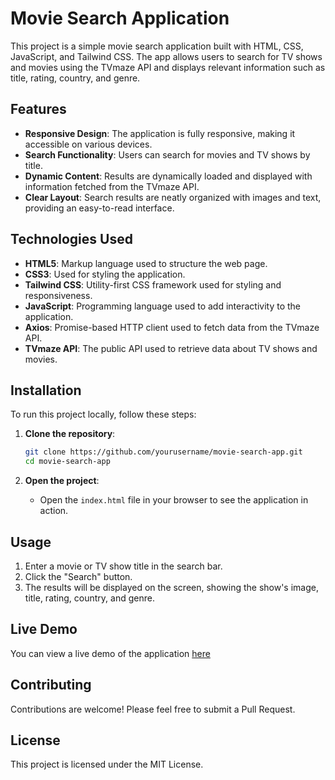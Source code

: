 # Movie Search Application

This project is a simple movie search application built with HTML, CSS, JavaScript, and Tailwind CSS. The app allows users to search for TV shows and movies using the TVmaze API and displays relevant information such as title, rating, country, and genre.

## Features

- **Responsive Design**: The application is fully responsive, making it accessible on various devices.
- **Search Functionality**: Users can search for movies and TV shows by title.
- **Dynamic Content**: Results are dynamically loaded and displayed with information fetched from the TVmaze API.
- **Clear Layout**: Search results are neatly organized with images and text, providing an easy-to-read interface.

## Technologies Used

- **HTML5**: Markup language used to structure the web page.
- **CSS3**: Used for styling the application.
- **Tailwind CSS**: Utility-first CSS framework used for styling and responsiveness.
- **JavaScript**: Programming language used to add interactivity to the application.
- **Axios**: Promise-based HTTP client used to fetch data from the TVmaze API.
- **TVmaze API**: The public API used to retrieve data about TV shows and movies.

## Installation

To run this project locally, follow these steps:

1. **Clone the repository**:

   ```bash
   git clone https://github.com/yourusername/movie-search-app.git
   cd movie-search-app
   ```

2. **Open the project**:
   - Open the `index.html` file in your browser to see the application in action.

## Usage

1. Enter a movie or TV show title in the search bar.
2. Click the "Search" button.
3. The results will be displayed on the screen, showing the show's image, title, rating, country, and genre.

## Live Demo

You can view a live demo of the application [here](https://moviesmazeapi.netlify.app) 
## Contributing

Contributions are welcome! Please feel free to submit a Pull Request.

## License

This project is licensed under the MIT License.
